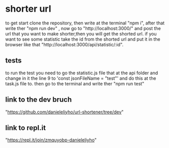 # shorter url
to get start clone the repository, then write at the terminal "npm i",
after that write ther "npm run dev" , now go to "http://localhost:3000/"
and post the url that you want to make shorter,then you will get the shorted url.
if you want to see some statistic take the id from the shorted url and put it in the browser
like that "http://localhost:3000/api/statistic/:id".

## tests
to run the test you need to go the statistic.js file that at the api folder and change in it the line 9 to 
'const jsonFileName = "test"' and do this at the task.js file to.
then go to the terminal and write ther "npm run test"


## link to the dev bruch
"https://github.com/danieleliyho/url-shortener/tree/dev"

## link to repl.it
"https://repl.it/join/zmquyobp-danieleliyho"
